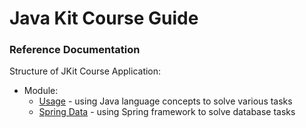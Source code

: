 # Java Kit Course Guide

### Reference Documentation
Structure of JKit Course Application:

* Module:
  * [Usage](/module/usage/readme.md) - using Java language concepts to solve various tasks
  * [Spring Data](/module/spring/data/readme.md) - using Spring framework to solve database tasks
